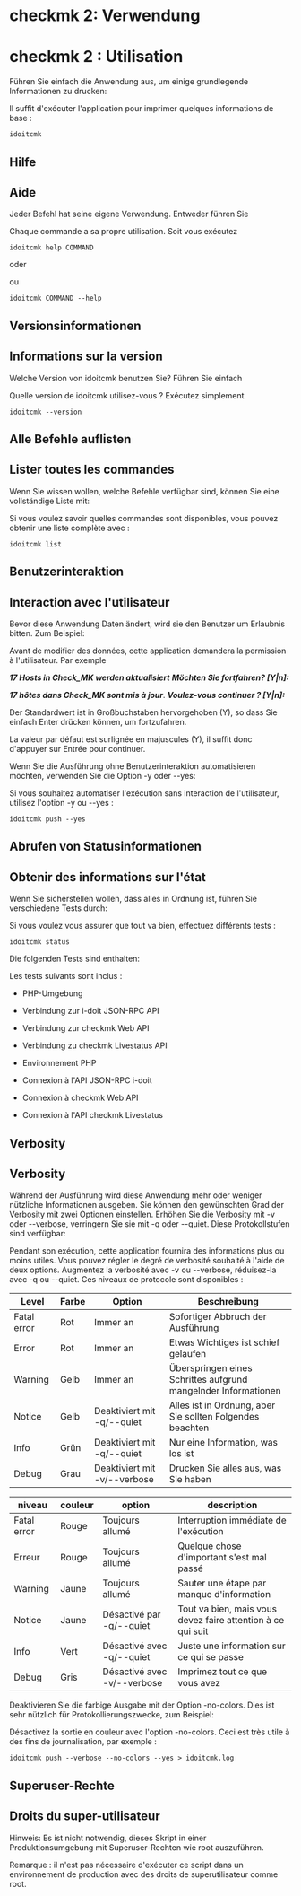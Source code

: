 <!-- TRANSLATED by md-translate -->
# checkmk 2: Verwendung

# checkmk 2 : Utilisation

Führen Sie einfach die Anwendung aus, um einige grundlegende Informationen zu drucken:

Il suffit d'exécuter l'application pour imprimer quelques informations de base :

```
idoitcmk
```

## Hilfe

## Aide

Jeder Befehl hat seine eigene Verwendung. Entweder führen Sie

Chaque commande a sa propre utilisation. Soit vous exécutez

```
idoitcmk help COMMAND
```

oder

ou

```
idoitcmk COMMAND --help
```

## Versionsinformationen

## Informations sur la version

Welche Version von idoitcmk benutzen Sie? Führen Sie einfach

Quelle version de idoitcmk utilisez-vous ? Exécutez simplement

```
idoitcmk --version
```

## Alle Befehle auflisten

## Lister toutes les commandes

Wenn Sie wissen wollen, welche Befehle verfügbar sind, können Sie eine vollständige Liste mit:

Si vous voulez savoir quelles commandes sont disponibles, vous pouvez obtenir une liste complète avec :

```
idoitcmk list
```

## Benutzerinteraktion

## Interaction avec l'utilisateur

Bevor diese Anwendung Daten ändert, wird sie den Benutzer um Erlaubnis bitten. Zum Beispiel:

Avant de modifier des données, cette application demandera la permission à l'utilisateur. Par exemple

***17 Hosts in Check_MK werden aktualisiert***
***Möchten Sie fortfahren? [Y|n]:***

***17 hôtes dans Check_MK sont mis à jour***.
***Voulez-vous continuer ? [Y|n]:***

Der Standardwert ist in Großbuchstaben hervorgehoben (Y), so dass Sie einfach Enter drücken können, um fortzufahren.

La valeur par défaut est surlignée en majuscules (Y), il suffit donc d'appuyer sur Entrée pour continuer.

Wenn Sie die Ausführung ohne Benutzerinteraktion automatisieren möchten, verwenden Sie die Option -y oder --yes:

Si vous souhaitez automatiser l'exécution sans interaction de l'utilisateur, utilisez l'option -y ou --yes :

```
idoitcmk push --yes
```

## Abrufen von Statusinformationen

## Obtenir des informations sur l'état

Wenn Sie sicherstellen wollen, dass alles in Ordnung ist, führen Sie verschiedene Tests durch:

Si vous voulez vous assurer que tout va bien, effectuez différents tests :

```
idoitcmk status
```

Die folgenden Tests sind enthalten:

Les tests suivants sont inclus :

* PHP-Umgebung
* Verbindung zur i-doit JSON-RPC API
* Verbindung zur checkmk Web API
* Verbindung zu checkmk Livestatus API

* Environnement PHP
* Connexion à l'API JSON-RPC i-doit
* Connexion à checkmk Web API
* Connexion à l'API checkmk Livestatus

## Verbosity

## Verbosity

Während der Ausführung wird diese Anwendung mehr oder weniger nützliche Informationen ausgeben. Sie können den gewünschten Grad der Verbosity mit zwei Optionen einstellen. Erhöhen Sie die Verbosity mit -v oder --verbose, verringern Sie sie mit -q oder --quiet. Diese Protokollstufen sind verfügbar:

Pendant son exécution, cette application fournira des informations plus ou moins utiles. Vous pouvez régler le degré de verbosité souhaité à l'aide de deux options. Augmentez la verbosité avec -v ou --verbose, réduisez-la avec -q ou --quiet. Ces niveaux de protocole sont disponibles :

| Level | Farbe | Option | Beschreibung |
| --- | --- | --- | --- |
| Fatal error | Rot | Immer an | Sofortiger Abbruch der Ausführung |
| Error | Rot | Immer an | Etwas Wichtiges ist schief gelaufen |
| Warning | Gelb | Immer an | Überspringen eines Schrittes aufgrund mangelnder Informationen |
| Notice | Gelb | Deaktiviert mit -q/--quiet | Alles ist in Ordnung, aber Sie sollten Folgendes beachten |
| Info | Grün | Deaktiviert mit -q/--quiet | Nur eine Information, was los ist |
| Debug | Grau | Deaktiviert mit -v/--verbose | Drucken Sie alles aus, was Sie haben |

| niveau | couleur | option | description |
| --- | --- | --- | --- |
| Fatal error | Rouge | Toujours allumé | Interruption immédiate de l'exécution |
| Erreur | Rouge | Toujours allumé | Quelque chose d'important s'est mal passé |
| Warning | Jaune | Toujours allumé | Sauter une étape par manque d'information |
| Notice | Jaune | Désactivé par -q/--quiet | Tout va bien, mais vous devez faire attention à ce qui suit |
| Info | Vert | Désactivé avec -q/--quiet | Juste une information sur ce qui se passe |
| Debug | Gris | Désactivé avec -v/--verbose | Imprimez tout ce que vous avez |

Deaktivieren Sie die farbige Ausgabe mit der Option -no-colors. Dies ist sehr nützlich für Protokollierungszwecke, zum Beispiel:

Désactivez la sortie en couleur avec l'option -no-colors. Ceci est très utile à des fins de journalisation, par exemple :

```
idoitcmk push --verbose --no-colors --yes > idoitcmk.log
```

## Superuser-Rechte

## Droits du super-utilisateur

Hinweis: Es ist nicht notwendig, dieses Skript in einer Produktionsumgebung mit Superuser-Rechten wie root auszuführen.

Remarque : il n'est pas nécessaire d'exécuter ce script dans un environnement de production avec des droits de superutilisateur comme root.